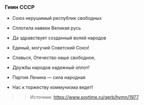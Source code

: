 ### Гимн СССР

- Союз нерушимый республик свободных
- Сплотила навеки Великая русь
- Да здравствует созданный волей народов
- Единый, могучий Советский Союз!

- Славься, Отечество наше свободное,
- Дружбы народов надежный оплот!
- Партия Ленина — сила народная
- Нас к торжеству коммунизма ведет!

>>Источник: https://www.sovtime.ru/gerb/hymn/1977
